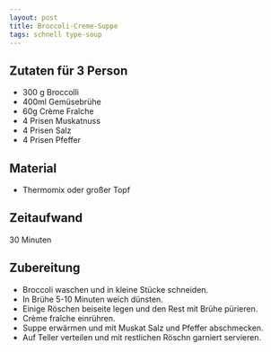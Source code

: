 ```yaml
---
layout: post
title: Broccoli-Creme-Suppe
tags: schnell type-soup
---
```

## Zutaten für 3 Person
* 300 g Broccolli
* 400ml Gemüsebrühe
* 60g Crème Fraîche
* 4 Prisen Muskatnuss
* 4 Prisen Salz
* 4 Prisen Pfeffer 

## Material
* Thermomix oder großer Topf

## Zeitaufwand
30 Minuten  

## Zubereitung
* Broccoli waschen und in kleine Stücke schneiden.
* In Brühe 5-10 Minuten weich dünsten.
* Einige Röschen beiseite legen und den Rest mit Brühe pürieren.
* Crème fraîche einrühren.
* Suppe erwärmen und mit Muskat Salz und Pfeffer abschmecken.
* Auf Teller verteilen und mit restlichen Röschn garniert servieren.
